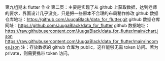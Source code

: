 第九组期末 flutter 作业
第二页：主要是实现了从 github 上获取数据，达到老师的要求，界面设计几乎没变，只是把一些原本不合理的布局稍作修改
github 数据仓库地址：https://github.com/JuugaBlack/data_for_flutter.git
github 数据仓库网址：https://github.com/JuugaBlack/data_for_flutter
github 数据地址：https://raw.githubusercontent.com/JuugaBlack/data_for_flutter/main/chart.json
https://raw.githubusercontent.com/JuugaBlack/data_for_flutter/main/incomes.json
注：存放数据的 github 仓库为 public，这样能够无需 token 访问。若为 private，则需要携带 token 访问。
